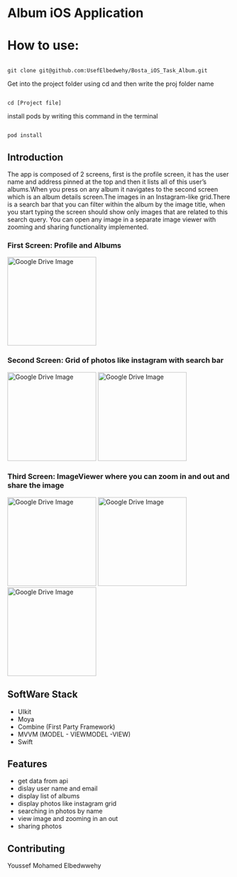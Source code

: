 <html lang="en">
<body>
    <h1>Album iOS Application</h1>
    <h1>How to use:</h1>
<code>
git clone git@github.com:UsefElbedwehy/Bosta_iOS_Task_Album.git
</code>
    <p>Get into the project folder using cd and then write the proj folder name</p>
    <code>
cd [Project file]
</code>
    <p>install pods by writing this command in the terminal</p>
    <code>
pod install
</code>
    <h2>Introduction</h2>
  <p>The app is composed of 2 screens, first is the profile screen, it has the user
name and address pinned at the top and then it lists all of this user’s albums.When you press on any album it navigates to the second screen which is an
album details screen.The images in an Instagram-like grid.There is a
search bar that you can filter within the album by the image title, when you start
typing the screen should show only images that are related to this search query. You can open any image in a separate image viewer with zooming and sharing
functionality implemented.</p>
 <h3>First Screen: Profile and Albums</h3>
    <img src="https://drive.google.com/uc?export=view&id=1GJSeue9sUqAxQMGR0Mpfd-9CQDeFWAcB" alt="Google Drive Image" width="200">
<h3>Second Screen: Grid of photos like instagram with search bar</h3>
    <img src="https://drive.google.com/uc?export=view&id=1ItW9pAKk1giJJhMsvKXC0LWdB0lRtmB6" alt="Google Drive Image" width="200">
      <img src="https://drive.google.com/uc?export=view&id=1_sOOSHwN5g0iZ8DdMbxITeWAVrJBfbmI" alt="Google Drive Image" width="200">
<h3>Third Screen: ImageViewer where you can zoom in and out and share the image</h3>
    <img src="https://drive.google.com/uc?export=view&id=1ynZKLHv9H_wPiJC3CAGlLMHtjtdg_wf2" alt="Google Drive Image" width="200">
      <img src="https://drive.google.com/uc?export=view&id=13CI_YcdwUPPjr0zjUKvgwcdDZiZG6F-Y" alt="Google Drive Image" width="200">
    <img src="https://drive.google.com/uc?export=view&id=1Wi31SoZCk0IhWd_4qE-NXxOktuzt0gMx" alt="Google Drive Image" width="200">
  <h2>SoftWare Stack</h2>  
  <ul>
    <li>UIkit</li>
    <li>Moya</li>
    <li>Combine (First Party Framework)</li>
    <li>MVVM (MODEL - VIEWMODEL -VIEW) </li>
    <li>Swift</li>
</ul>
  <h2>Features</h2>
  <ul>
    <li>get data from api</li>
    <li>dislay user name and email </li>
    <li>display list of albums</li>
    <li>display photos like instagram grid</li>
    <li>searching in photos by name</li>
    <li>view image and zooming in an out</li>
    <li>sharing photos</li>
</ul>
    <h2>Contributing</h2>
    <p>Youssef Mohamed Elbedwwehy</p>
</body>
</html>
